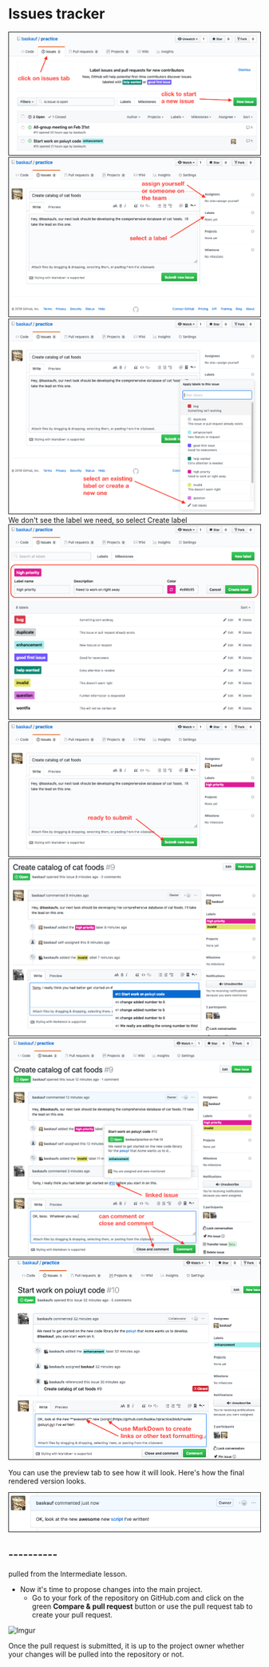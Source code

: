 
# Issues tracker


<img src="images/issues-list.png" style="border:1px solid black">

<img src="images/start-issue.png" style="border:1px solid black">

<img src="images/select-label.png" style="border:1px solid black">
We don't see the label we need, so select Create label

<img src="images/new-label.png" style="border:1px solid black">

<img src="images/submit-issue.png" style="border:1px solid black">


<img src="images/mention-issue.png" style="border:1px solid black">

<img src="images/view-related-issue.png" style="border:1px solid black">

<img src="images/link-in-comment.png" style="border:1px solid black">

You can use the preview tab to see how it will look.  Here's how the final rendered version looks.

<img src="images/rendered-markdown.png" style="border:1px solid black">

## ----------
pulled from the Intermediate lesson.

* Now it's time to propose changes into the main project.
  * Go to your fork of the repository on GitHub.com and click on the green **Compare & pull request** button or use the pull request tab to create your pull request.

![Imgur](https://i.imgur.com/QbV4Dci.png)

Once the pull request is submitted, it is up to the project owner whether your changes will be pulled into the repository or not.
